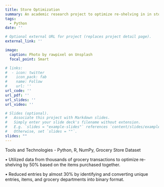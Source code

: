 ```yaml
---
title: Store Optimization
summary: An academic research project to optimize re-shelving in in stores.
tags:
  - Python
date: ''

# Optional external URL for project (replaces project detail page).
external_link: ''

image:
  caption: Photo by rawpixel on Unsplash
  focal_point: Smart

# links:
#  - icon: twitter
#    icon_pack: fab
#    name: Follow
#    url: ''
url_code: ''
url_pdf: ''
url_slides: ''
url_video: ''

# Slides (optional).
#   Associate this project with Markdown slides.
#   Simply enter your slide deck's filename without extension.
#   E.g. `slides = "example-slides"` references `content/slides/example-slides.md`.
#   Otherwise, set `slides = ""`.
slides: ""
---
```

Tools and Technologies - Python, R, NumPy, Grocery Store Dataset

• Utilized data from thousands of grocery transactions to optimize re-shelving by 50% based on the items purchased
together.

• Reduced entries by almost 30% by identifying and converting unique entries, items, and grocery departments into
binary format.
